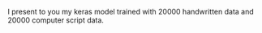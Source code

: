 I present to you my keras model trained with 20000 handwritten data and 20000 computer script data.
